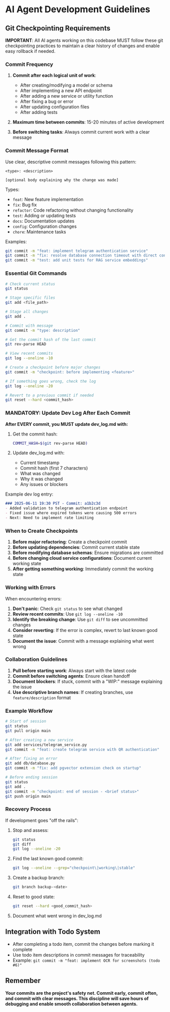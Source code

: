 # AI Agent Development Guidelines

## Git Checkpointing Requirements

**IMPORTANT**: All AI agents working on this codebase MUST follow these git checkpointing practices to maintain a clear history of changes and enable easy rollback if needed.

### Commit Frequency

1. **Commit after each logical unit of work**:
   - After creating/modifying a model or schema
   - After implementing a new API endpoint
   - After adding a new service or utility function
   - After fixing a bug or error
   - After updating configuration files
   - After adding tests

2. **Maximum time between commits**: 15-20 minutes of active development

3. **Before switching tasks**: Always commit current work with a clear message

### Commit Message Format

Use clear, descriptive commit messages following this pattern:

```
<type>: <description>

[optional body explaining why the change was made]
```

Types:
- `feat`: New feature implementation
- `fix`: Bug fix
- `refactor`: Code refactoring without changing functionality
- `test`: Adding or updating tests
- `docs`: Documentation updates
- `config`: Configuration changes
- `chore`: Maintenance tasks

Examples:
```bash
git commit -m "feat: implement telegram authentication service"
git commit -m "fix: resolve database connection timeout with direct connection"
git commit -m "test: add unit tests for RAG service embeddings"
```

### Essential Git Commands

```bash
# Check current status
git status

# Stage specific files
git add <file_path>

# Stage all changes
git add .

# Commit with message
git commit -m "type: description"

# Get the commit hash of the last commit
git rev-parse HEAD

# View recent commits
git log --oneline -10

# Create a checkpoint before major changes
git commit -m "checkpoint: before implementing <feature>"

# If something goes wrong, check the log
git log --oneline -20

# Revert to a previous commit if needed
git reset --hard <commit_hash>
```

### MANDATORY: Update Dev Log After Each Commit

**After EVERY commit, you MUST update dev_log.md with:**

1. Get the commit hash:
   ```bash
   COMMIT_HASH=$(git rev-parse HEAD)
   ```

2. Update dev_log.md with:
   - Current timestamp
   - Commit hash (first 7 characters)
   - What was changed
   - Why it was changed
   - Any issues or blockers

Example dev log entry:
```markdown
### 2025-06-11 19:30 PST - Commit: a1b2c3d
- Added validation to telegram authentication endpoint
- Fixed issue where expired tokens were causing 500 errors
- Next: Need to implement rate limiting
```

### When to Create Checkpoints

1. **Before major refactoring**: Create a checkpoint commit
2. **Before updating dependencies**: Commit current stable state
3. **Before modifying database schemas**: Ensure migrations are committed
4. **Before changing cloud service configurations**: Document current working state
5. **After getting something working**: Immediately commit the working state

### Working with Errors

When encountering errors:

1. **Don't panic**: Check `git status` to see what changed
2. **Review recent commits**: Use `git log --oneline -10` 
3. **Identify the breaking change**: Use `git diff` to see uncommitted changes
4. **Consider reverting**: If the error is complex, revert to last known good state
5. **Document the issue**: Commit with a message explaining what went wrong

### Collaboration Guidelines

1. **Pull before starting work**: Always start with the latest code
2. **Commit before switching agents**: Ensure clean handoff
3. **Document blockers**: If stuck, commit with a "WIP:" message explaining the issue
4. **Use descriptive branch names**: If creating branches, use `feature/description` format

### Example Workflow

```bash
# Start of session
git status
git pull origin main

# After creating a new service
git add services/telegram_service.py
git commit -m "feat: create telegram service with QR authentication"

# After fixing an error
git add db/database.py
git commit -m "fix: add pgvector extension check on startup"

# Before ending session
git status
git add .
git commit -m "checkpoint: end of session - <brief status>"
git push origin main
```

### Recovery Process

If development goes "off the rails":

1. Stop and assess:
   ```bash
   git status
   git diff
   git log --oneline -20
   ```

2. Find the last known good commit:
   ```bash
   git log --oneline --grep="checkpoint\|working\|stable"
   ```

3. Create a backup branch:
   ```bash
   git branch backup-<date>
   ```

4. Reset to good state:
   ```bash
   git reset --hard <good_commit_hash>
   ```

5. Document what went wrong in dev_log.md

## Integration with Todo System

- After completing a todo item, commit the changes before marking it complete
- Use todo item descriptions in commit messages for traceability
- Example: `git commit -m "feat: implement OCR for screenshots (todo #6)"`

## Remember

**Your commits are the project's safety net. Commit early, commit often, and commit with clear messages. This discipline will save hours of debugging and enable smooth collaboration between agents.**